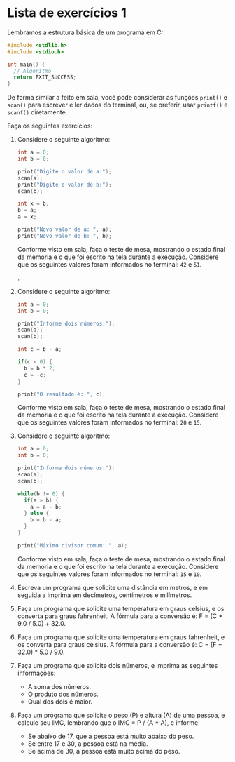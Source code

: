 # Lista de exercícios 1

Lembramos a estrutura básica de um programa em C:

```c
#include <stdlib.h>
#include <stdio.h>

int main() {
  // Algoritmo
  return EXIT_SUCCESS;
}
```

De forma similar a feito em sala, você pode considerar as funções `print()` e `scan()` para escrever e ler dados do terminal, ou, se preferir, usar `printf()` e `scanf()` diretamente.

Faça os seguintes exercícios:

1. Considere o seguinte algoritmo:
    ```c
    int a = 0;
    int b = 0;

    print("Digite o valor de a:");
    scan(a);
    print("Digite o valor de b:");
    scan(b);

    int x = b;
    b = a;
    a = x;

    print("Novo valor de a: ", a);
    print("Novo valor de b: ", b);
    ```

    Conforme visto em sala, faça o teste de mesa, mostrando o estado final da memória e o que foi escrito na tela durante a execução. Considere que os seguintes valores foram informados no terminal: `42` e `51`.
    
    .
    
    

2. Considere o seguinte algoritmo:
    ```c
    int a = 0;
    int b = 0;

    print("Informe dois números:");
    scan(a);
    scan(b);

    int c = b - a;

    if(c < 0) {
      b = b * 2;
      c = -c;
    }

    print("O resultado é: ", c);
    ```

    Conforme visto em sala, faça o teste de mesa, mostrando o estado final da memória e o que foi escrito na tela durante a execução. Considere que os seguintes valores foram informados no terminal: `20` e `15`.

3. Considere o seguinte algoritmo:
    ```c
    int a = 0;
    int b = 0;

    print("Informe dois números:");
    scan(a);
    scan(b);

    while(b != 0) {
      if(a > b) {
        a = a - b;
      } else {
        b = b - a;
      }
    }

    print("Máximo divisor comum: ", a);
    ```

    Conforme visto em sala, faça o teste de mesa, mostrando o estado final da memória e o que foi escrito na tela durante a execução. Considere que os seguintes valores foram informados no terminal: `15` e `10`.

4. Escreva um programa que solicite uma distância em metros, e em seguida a imprima em decímetros, centímetros e milímetros.

5. Faça um programa que solicite uma temperatura em graus celsius, e os converta para graus fahrenheit. A fórmula para a conversão é: F = (C * 9.0 / 5.0) + 32.0.

6. Faça um programa que solicite uma temperatura em graus fahrenheit, e os converta para graus celsius. A fórmula para a conversão é: C = (F − 32.0) * 5.0 / 9.0.

7. Faça um programa que solicite dois números, e imprima as seguintes informações:
    - A soma dos números.
    - O produto dos números.
    - Qual dos dois é maior.

8. Faça um programa que solicite o peso (P) e altura (A) de uma pessoa, e calcule seu IMC, lembrando que o IMC = P / (A * A), e informe:
    - Se abaixo de 17, que a pessoa está muito abaixo do peso.
    - Se entre 17 e 30, a pessoa está na média.
    - Se acima de 30, a pessoa está muito acima do peso.
